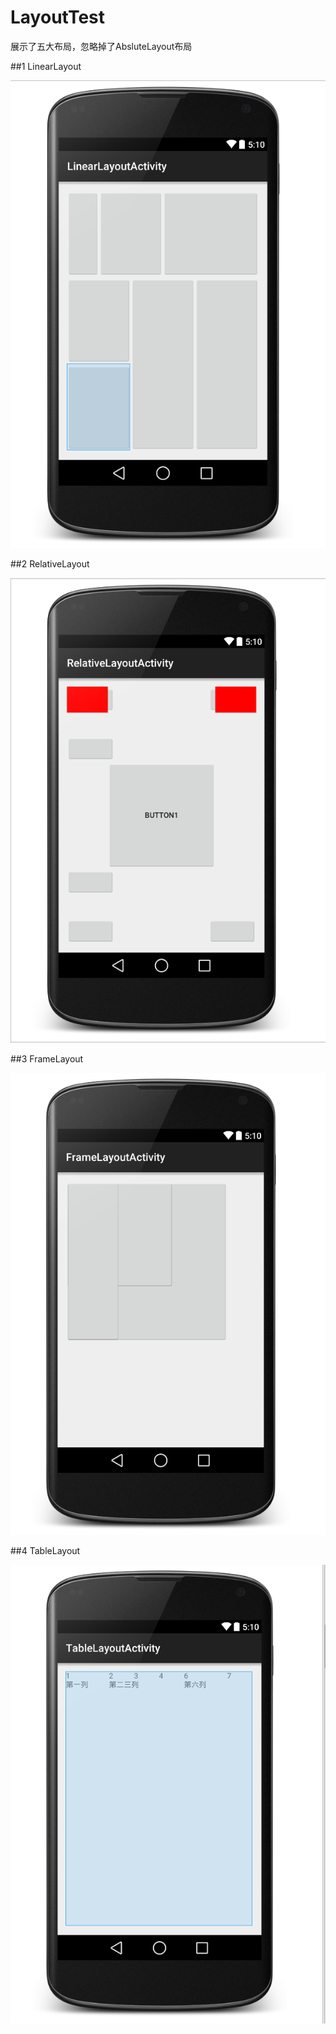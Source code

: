 # LayoutTest
展示了五大布局，忽略掉了AbsluteLayout布局

##1 LinearLayout

![](https://raw.githubusercontent.com/zhonghangIT/Image/master/Linear.png)


##2 RelativeLayout

![](https://raw.githubusercontent.com/zhonghangIT/Image/master/Relative.png)

##3 FrameLayout

![](https://raw.githubusercontent.com/zhonghangIT/Image/master/Frame.png)

##4 TableLayout

![](https://raw.githubusercontent.com/zhonghangIT/Image/master/TableLayout.png)
